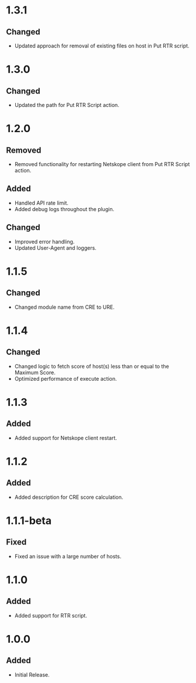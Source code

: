 # 1.3.1
## Changed
- Updated approach for removal of existing files on host in Put RTR script.

# 1.3.0
## Changed
- Updated the path for Put RTR Script action.

# 1.2.0
## Removed
- Removed functionality for restarting Netskope client from Put RTR Script action.
## Added
- Handled API rate limit.
- Added debug logs throughout the plugin.
## Changed
- Improved error handling.
- Updated User-Agent and loggers.

# 1.1.5
## Changed
- Changed module name from CRE to URE.

# 1.1.4
## Changed
- Changed logic to fetch score of host(s) less than or equal to the Maximum Score.
- Optimized performance of execute action.

# 1.1.3
## Added
- Added support for Netskope client restart.

# 1.1.2
## Added
- Added description for CRE score calculation.

# 1.1.1-beta
## Fixed
- Fixed an issue with a large number of hosts.

# 1.1.0
## Added
- Added support for RTR script.

# 1.0.0
## Added
- Initial Release.